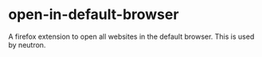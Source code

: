 # open-in-default-browser
A firefox extension to open all websites in the default browser. This is used by neutron.
